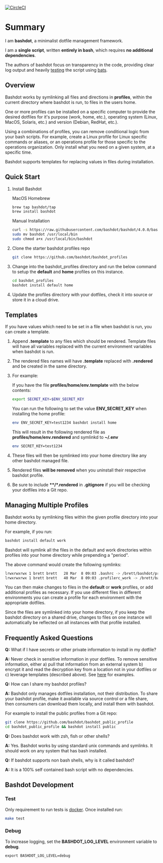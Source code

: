 [![CircleCI](https://circleci.com/gh/bashdot/bashdot/tree/master.svg?style=svg)](https://circleci.com/gh/bashdot/bashdot/tree/master)

# Summary

I am **bashdot**, a minimalist dotfile management framework.

I am a **single script**, written **entirely in bash**, which requires **no additional dependencies**.

The authors of bashdot focus on transparency in the code, providing
clear log output and heavily [testing](https://circleci.com/gh/bashdot/bashdot/tree/master)
the script using [bats](https://github.com/sstephenson/bats).

## Overview

Bashdot works by symlinking all files and directions in **profiles**, within
the current directory where bashdot is run, to files in the users home.

One or more profiles can be installed on a specific computer to provide
the desired dotfiles for it's purpose (work, home, etc.), operating
system (Linux, MacOS, Solaris, etc.) and version (Debian, RedHat, etc.).

Using a combinations of profiles, you can remove conditional logic from your bash
scripts. For example, create a Linux profile for Linux specific commands or
aliases, or an operations profile for those specific to the operations
organization. Only install what you need on a given system, at a specific time.

Bashdot supports templates for replacing values in files during installation.

## Quick Start

1. Install Bashdot

    MacOS Homebrew

    ```sh
    brew tap bashdot/tap
    brew install bashdot
    ```

    Manual Installation

    ```sh
    curl -s https://raw.githubusercontent.com/bashdot/bashdot/4.0.0/bashdot > bashdot
    sudo mv bashdot /usr/local/bin
    sudo chmod a+x /usr/local/bin/bashdot
    ```

1. Clone the starter bashdot profiles repo

    ```sh
    git clone https://github.com/bashdot/bashdot_profiles
    ```

1. Change into the bashdot_profiles directory and run the below command to setup the
**default** and **home** profiles on this instance.

    ```sh
    cd bashdot_profiles
    bashdot install default home
    ```

1. Update the profiles directory with your dotfiles, check it into source or store it
in a cloud drive.

## Templates

If you have values which need to be set in a file when bashdot is run, you can create a template.

1. Append **.template** to any files which should be rendered.  Template files will have
all variables replaced with the current environment variables when bashdot is run.

1. The rendered files names will have **.template** replaced with **.rendered** and be created
in the same directory.

1. For example:

    If you have the file **profiles/home/env.template** with the below contents:

    ```sh
    export SECRET_KEY=$ENV_SECRET_KEY
    ```

    You can run the following to set the value **ENV_SECRET_KEY** when installing the home profile:

    ```sh
    env ENV_SECRET_KEY=test1234 bashdot install home
    ```

    This will result in the following rendered file as **profiles/home/env.rendered** and symlinkd to **~/.env**

    ```sh
    env SECRET_KEY=test1234
    ```

1. These files will then be symlinked into your home directory like any other bashdot managed file.

1. Rendered files **will be removed** when you uninstall their respective bashdot profile.

1. Be sure to include **\*\*/\*.rendered** in **.gitignore** if you will be checking your dotfiles
into a Git repo.

## Managing Multiple Profiles

Bashdot works by symlinking files within the given profile directory into your home directory.

For example, if you run:

```sh
bashdot install default work
```

Bashdot will symlink all the files in the default and work directories within profiles
into your home directory while prepending a "period".

The above command would create the following symlinks:

```sh
lrwxrwxrwx 1 brett brett   28 Mar  8 09:03 .bashrc -> /brett/bashdot/profiles/default/bashrc
lrwxrwxrwx 1 brett brett   40 Mar  8 09:03 .profilerc_work -> /brett/bashdot/profiles/work/profilerc_work
```

You can then make changes to files in the **default** or **work** profiles, or
add additional profiles as necessary.  If you use different files in different
environments you can create a profile for each environment with the appropriate dotfiles.

Since the files are symlinked into your home directory, if you keep the bashdot directory
on a shared drive, changes to files on one instance will automatically be reflected on all
instances with that profile installed.

## Frequently Asked Questions

**Q:** What if I have secrets or other private information to install in my dotfile?

**A:** Never check in sensitive information in your dotfiles. To remove sensitive information,
either a) pull that information from an external system b) encrypt it and read the decryption
key from a location not in your dotfiles or c) leverage templates (described above). See
[here](https://gist.github.com/bashdot/f3af28350f07176674a5474b2d891102) for examples.

**Q:** How can I share my bashdot profiles?

**A:** Bashdot only manages dotfiles installation, not their distribution. To share your
bashdot profile, make it available via source control or a file share, then consumers can
download them locally, and install them with bashdot.

For example to install the public profiles from a Git repo:

```sh
git clone https://github.com/bashdot/bashdot_public_profile
cd bashdot_public_profile && bashdot install public
```

**Q:** Does bashdot work with zsh, fish or other shells?

**A:** Yes. Bashdot works by using standard unix commands and symlinks. It should work
on any system that has bash installed.

**Q:** If bashdot supports non bash shells, why is it called bashdot?

**A:** It is a 100% self contained bash script with no dependencies.

## Bashdot Development

### Test

Only requirement to run tests is [docker](https://docs.docker.com/install/). Once installed run:

```sh
make test
```

### Debug

To increase logging, set the **BASHDOT_LOG_LEVEL** environment variable to **debug**.

```
export BASHDOT_LOG_LEVEL=debug
```

